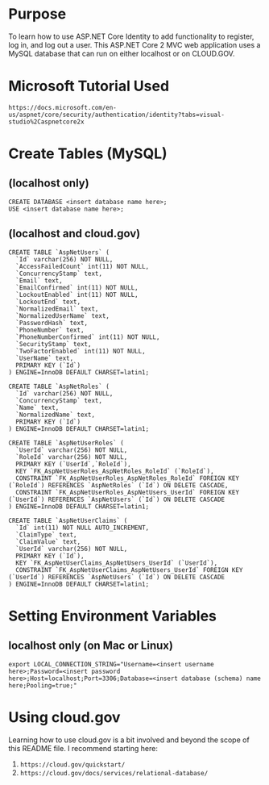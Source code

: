 # Purpose
To learn how to use ASP.NET Core Identity to add functionality to register, log in, and log out a user. This ASP.NET Core 2 MVC web application uses a MySQL database that can run on either localhost or on CLOUD.GOV.

# Microsoft Tutorial Used
```https://docs.microsoft.com/en-us/aspnet/core/security/authentication/identity?tabs=visual-studio%2Caspnetcore2x```

# Create Tables (MySQL)
## (localhost only)
```
CREATE DATABASE <insert database name here>;
USE <insert database name here>; 
```
## (localhost and cloud.gov)
```
CREATE TABLE `AspNetUsers` (
  `Id` varchar(256) NOT NULL,
  `AccessFailedCount` int(11) NOT NULL,
  `ConcurrencyStamp` text,
  `Email` text,
  `EmailConfirmed` int(11) NOT NULL,
  `LockoutEnabled` int(11) NOT NULL,
  `LockoutEnd` text,
  `NormalizedEmail` text,
  `NormalizedUserName` text,
  `PasswordHash` text,
  `PhoneNumber` text,
  `PhoneNumberConfirmed` int(11) NOT NULL,
  `SecurityStamp` text,
  `TwoFactorEnabled` int(11) NOT NULL,
  `UserName` text,
  PRIMARY KEY (`Id`)
) ENGINE=InnoDB DEFAULT CHARSET=latin1;

CREATE TABLE `AspNetRoles` (
  `Id` varchar(256) NOT NULL,
  `ConcurrencyStamp` text,
  `Name` text,
  `NormalizedName` text,
  PRIMARY KEY (`Id`)
) ENGINE=InnoDB DEFAULT CHARSET=latin1;

CREATE TABLE `AspNetUserRoles` (
  `UserId` varchar(256) NOT NULL,
  `RoleId` varchar(256) NOT NULL,
  PRIMARY KEY (`UserId`,`RoleId`),
  KEY `FK_AspNetUserRoles_AspNetRoles_RoleId` (`RoleId`),
  CONSTRAINT `FK_AspNetUserRoles_AspNetRoles_RoleId` FOREIGN KEY (`RoleId`) REFERENCES `AspNetRoles` (`Id`) ON DELETE CASCADE,
  CONSTRAINT `FK_AspNetUserRoles_AspNetUsers_UserId` FOREIGN KEY (`UserId`) REFERENCES `AspNetUsers` (`Id`) ON DELETE CASCADE
) ENGINE=InnoDB DEFAULT CHARSET=latin1;

CREATE TABLE `AspNetUserClaims` (
  `Id` int(11) NOT NULL AUTO_INCREMENT,
  `ClaimType` text,
  `ClaimValue` text,
  `UserId` varchar(256) NOT NULL,
  PRIMARY KEY (`Id`),
  KEY `FK_AspNetUserClaims_AspNetUsers_UserId` (`UserId`),
  CONSTRAINT `FK_AspNetUserClaims_AspNetUsers_UserId` FOREIGN KEY (`UserId`) REFERENCES `AspNetUsers` (`Id`) ON DELETE CASCADE
) ENGINE=InnoDB DEFAULT CHARSET=latin1;
```
# Setting Environment Variables
## localhost only (on Mac or Linux)
```
export LOCAL_CONNECTION_STRING="Username=<insert username here>;Password=<insert password here>;Host=localhost;Port=3306;Database=<insert database (schema) name here;Pooling=true;"
```
# Using cloud.gov
Learning how to use cloud.gov is a bit involved and beyond the scope of this README file. I recommend starting here: 
1. ```https://cloud.gov/quickstart/```
2. ```https://cloud.gov/docs/services/relational-database/```
